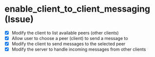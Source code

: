 # enable_client_to_client_messaging (Issue)

- [x] Modify the client to list available peers (other clients)
- [x] Allow user to choose a peer (client) to send a message to
- [x] Modify the client to send messages to the selected peer
- [x] Modify the server to handle incoming messages from other clients
